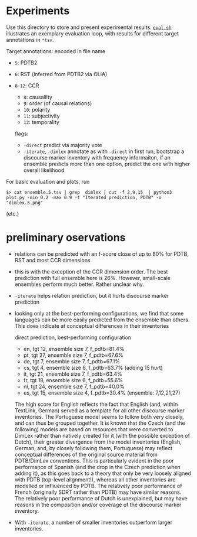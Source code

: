 # Experiments

Use this directory to store and present experimental results.
[`eval.sh`](eval.sh) illustrates an exemplary evaluation loop, with results for different target annotations in `*tsv`.

Target annotations: encoded in file name
- `5`: PDTB2
- `6`: RST (inferred from PDTB2 via OLiA)
- `8`-`12`: CCR
  - `8`: causalilty
  - `9`: order (of causal relations)
  - `10`: polarity
  - `11`: subjectivity
  - `12`: temporality

  flags:
  - `-direct` predict via majority vote
  - `-iterate`, `-dimlex` annotate as with `-direct` in first run, bootstrap a discourse marker inventory with frequency informaiton, if an ensemble predicts more than one option, predict the one with higher overall likelihood

For basic evaluation and plots, run

    $> cat ensemble.5.tsv | grep  dimlex | cut -f 2,9,15  | python3 plot.py -min 0.2 -max 0.9 -t "Iterated prediction, PDTB" -o "dimlex.5.png"

(etc.)

# preliminary oservations

- relations can be predicted with an f-score close of up to 80% for PDTB, RST and most CCR dimensions
- this is with the exception of the CCR dimension order. The best prediction with full ensemble here is 26%. However, small-scale ensembles perform much better. Rather unclear why.
- `-iterate` helps relation prediction, but it hurts discourse marker prediction
- looking only at the best-performing configurations, we find that some languages can be more easily predicted from the ensemble than others. This does indicate at conceptual differences in their inventories

    direct prediction, best-performing configuration
    - en, tgt 12, ensemble size 7, f_pdtb=81.4%
    - pt, tgt 27, ensemble size 7, f_pdtb=67.6%
    - de, tgt 7, ensemble size 7, f_pdtb=67.1%
    - cs, tgt 4, ensemble size 6, f_pdtb=63.7% (adding 15 hurt)
    - it, tgt 21, ensemble size 7, f_pdtb=63.4%
    - fr, tgt 18, ensemble size 6, f_pdtb=55.6%
    - nl, tgt 24, ensemble size 7, f_pdtb=40.0%
    - es, tgt 15, ensemble size 4, f_pdtb=30.4% (ensemble: 7,12,21,27)

    The high score for English reflects the fact that English (and, within TextLink, German) served as a template for all other discourse marker inventories. The Portuguese model seems to follow both very closely, and can thus be grouped together. It is known that the Czech (and the following) models are based on resources that were converted to DimLex rather than natively created for it (with the possible exception of Dutch), their greater divergence from the model inventories (English, German; and, by closely following them, Portuguese) may reflect conceptual differences of the original source material from PDTB/DimLex conventions.
    This is particularly evident in the poor performance of Spanish (and the drop in the Czech prediction when adding it), as this goes back to a theory that only be very loosely aligned with PDTB (top-level alignment!), whereas all other inventories are modelled or infliuenced by PDTB. The relatively poor performance of French (originally SDRT rather than PDTB) may have similar reasons. The relatively poor performance of Dutch is unexplained, but may have reasons in the composition and/or coverage of the discourse marker inventory.

- With `-iterate`, a number of smaller inventories outperform larger inventories.
